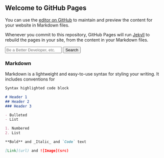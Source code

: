 ## Welcome to GitHub Pages

<script src="https://code.jquery.com/jquery-3.2.1.min.js"></script>
<script src="/summarize.js"></script>

<div id="text"></div>

<script>
document.getElementById("text").innerHTML = "Text added by JavaScript code";
</script>

You can use the [editor on GitHub](https://github.com/nathan9sanders/academic-text-summarizer/edit/master/README.md) to maintain and preview the content for your website in Markdown files.

Whenever you commit to this repository, GitHub Pages will run [Jekyll](https://jekyllrb.com/) to rebuild the pages in your site, from the content in your Markdown files.

<div id="text-box">
  <input id="searchString" name="searchString" placeholder="Be a Better Developer, etc." type="text">
  <input id="searchButton" name="googleSearchName" type="submit" value="Search">
</div>

### Markdown

Markdown is a lightweight and easy-to-use syntax for styling your writing. It includes conventions for

```markdown
Syntax highlighted code block

# Header 1
## Header 2
### Header 3

- Bulleted
- List

1. Numbered
2. List

**Bold** and _Italic_ and `Code` text

[Link](url) and ![Image](src)
```
